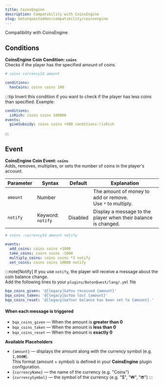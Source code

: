 ```yaml
---
title: CoinsEngine
description: Compatibility with CoinsEngine
slug: betonquestaddon/compatibility/coinsengine
---
```


Compatibility with CoinsEngine

## Conditions

**CoinsEngine Coin Condition: `coins`**\
Checks if the player has the specified amount of coins.

```yaml
# coins currencyId amount

conditions:
  hasCoins: coins coins 100
```

:::tip
Invert this condition if you want to check if the player has less coins than specified. Example:

```yaml
conditions:
  isRich: coins coins 100000
events:
  giveSubsidy: coins coins +500 conditions:!isRich
```
:::

## Event

**CoinsEngine Coin Event: `coins`**\
Adds, removes, multiplies, or sets the number of coins in the player's account.

| Parameter | Syntax            | Default  | Explanation                                                    |
|-----------|-------------------|----------|----------------------------------------------------------------|
| `amount`  | Number            |          | The amount of money to add or remove.<br> Use `*` to multiply. |
| `notify`  | Keyword: `notify` | Disabled | Display a message to the player when their balance is changed. |

```yaml
# coins -currencyId amount notify

events:
  add_coins: coins coins +1000
  take_coins: coins coins -1000
  multiply_coins: coins coins *2 notify
  set_coins: coins coins 10000 notify
```

:::note[Notify]
If you use `notify`, the player will receive a message about the coin balance change.\
Add the following lines to your `plugins/BetonQuest/lang/.yml` file

```yaml
bqa_coins_given: '@[legacy]&aYou received {amount}'
bqa_coins_taken: '@[legacy]&cYou lost {amount}'
bqa_coins_reset: '@[legacy]&eYour balance has been set to {amount}.'
``` 
#### When each message is triggered
* `bqa_coins_given` — When the amount is **greater than 0**
* `bqa_coins_taken` — When the amount is **less than 0**
* `bqa_coins_reset` — When the amount is **exactly 0**

**Available Placeholders**

* `{amount}` — displays the amount along with the currency symbol (e.g. `1,000₩`). <br>
This format (amount + symbol) is defined in your **CoinsEngine** plugin configuration.
* `{currencyName}` — the name of the currency (e.g. "Coins")
* `{currencySymbol}` — the symbol of the currency (e.g. "$", "₩", "⛃")
:::